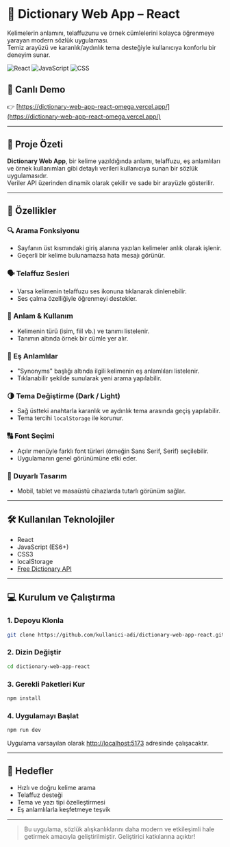 # 📖 Dictionary Web App – React

Kelimelerin anlamını, telaffuzunu ve örnek cümlelerini kolayca öğrenmeye yarayan modern sözlük uygulaması.  
Temiz arayüzü ve karanlık/aydınlık tema desteğiyle kullanıcıya konforlu bir deneyim sunar.

![React](https://img.shields.io/badge/React-20232A?style=for-the-badge&logo=react)
![JavaScript](https://img.shields.io/badge/JavaScript-F7DF1E?style=for-the-badge&logo=javascript)
![CSS](https://img.shields.io/badge/CSS-1572B6?style=for-the-badge&logo=css3)

## 🔗 Canlı Demo

👉 [https://dictionary-web-app-react-omega.vercel.app/](https://dictionary-web-app-react-omega.vercel.app/)

---

## 🎯 Proje Özeti

**Dictionary Web App**, bir kelime yazıldığında anlamı, telaffuzu, eş anlamlıları ve örnek kullanımları gibi detaylı verileri kullanıcıya sunan bir sözlük uygulamasıdır.  
Veriler API üzerinden dinamik olarak çekilir ve sade bir arayüzle gösterilir.

---

## 🚀 Özellikler

### 🔍 Arama Fonksiyonu

- Sayfanın üst kısmındaki giriş alanına yazılan kelimeler anlık olarak işlenir.
- Geçerli bir kelime bulunamazsa hata mesajı görünür.

### 🗣️ Telaffuz Sesleri

- Varsa kelimenin telaffuzu ses ikonuna tıklanarak dinlenebilir.
- Ses çalma özelliğiyle öğrenmeyi destekler.

### 🧠 Anlam & Kullanım

- Kelimenin türü (isim, fiil vb.) ve tanımı listelenir.
- Tanımın altında örnek bir cümle yer alır.

### 🔗 Eş Anlamlılar

- "Synonyms" başlığı altında ilgili kelimenin eş anlamlıları listelenir.
- Tıklanabilir şekilde sunularak yeni arama yapılabilir.

### 🌗 Tema Değiştirme (Dark / Light)

- Sağ üstteki anahtarla karanlık ve aydınlık tema arasında geçiş yapılabilir.
- Tema tercihi `localStorage` ile korunur.

### 🔠 Font Seçimi

- Açılır menüyle farklı font türleri (örneğin Sans Serif, Serif) seçilebilir.
- Uygulamanın genel görünümüne etki eder.

### 📱 Duyarlı Tasarım

- Mobil, tablet ve masaüstü cihazlarda tutarlı görünüm sağlar.

---

## 🛠️ Kullanılan Teknolojiler

- React  
- JavaScript (ES6+)  
- CSS3  
- localStorage  
- [Free Dictionary API](https://dictionaryapi.dev)

---

## 💻 Kurulum ve Çalıştırma

### 1. Depoyu Klonla

```bash
git clone https://github.com/kullanici-adi/dictionary-web-app-react.git
```

### 2. Dizin Değiştir

```bash
cd dictionary-web-app-react
```

### 3. Gerekli Paketleri Kur

```bash
npm install
```

### 4. Uygulamayı Başlat

```bash
npm run dev
```

Uygulama varsayılan olarak [http://localhost:5173](http://localhost:5173) adresinde çalışacaktır.

---

## 🎯 Hedefler

- Hızlı ve doğru kelime arama  
- Telaffuz desteği  
- Tema ve yazı tipi özelleştirmesi  
- Eş anlamlılarla keşfetmeye teşvik  

---

> Bu uygulama, sözlük alışkanlıklarını daha modern ve etkileşimli hale getirmek amacıyla geliştirilmiştir. Geliştirici katkılarına açıktır!
